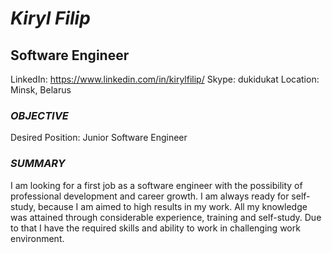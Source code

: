 # *Kiryl Filip*

## Software Engineer
LinkedIn: https://www.linkedin.com/in/kirylfilip/
Skype: dukidukat
Location: Minsk, Belarus

### _OBJECTIVE_
Desired Position:	Junior Software Engineer	 

### _SUMMARY_
I am looking for a first job as a software engineer with the possibility of professional development and career growth. I am always ready for self-study, because I am aimed to high results in my work. All my knowledge was attained through considerable experience, training and self-study. Due to that I have the required skills and ability to work in challenging work environment. 